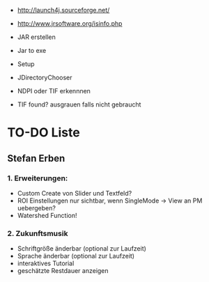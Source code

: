 * http://launch4j.sourceforge.net/
* http://www.jrsoftware.org/isinfo.php
* JAR erstellen
* Jar to exe
* Setup


* JDirectoryChooser

* NDPI oder TIF erkennnen 
* TIF found? ausgrauen falls nicht gebraucht


# TO-DO Liste #

## Stefan Erben ##

### 1. Erweiterungen: ###
* Custom Create von Slider und Textfeld?
* ROI Einstellungen nur sichtbar, wenn SingleMode -> View an PM uebergeben?
* Watershed Function!


### 2. Zukunftsmusik ###
* Schriftgröße änderbar (optional zur Laufzeit)
* Sprache änderbar (optional zur Laufzeit)
* interaktives Tutorial
* geschätzte Restdauer anzeigen
